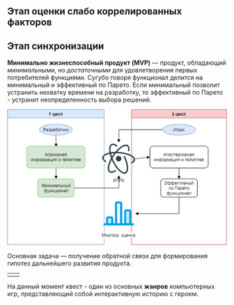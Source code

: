 


## Этап оценки слабо коррелированных факторов



## Этап синхронизации

**Минимально жизнеспособный продукт (MVP)** — продукт, обладающий *минимальными*, но *достаточными* для удовлетворения первых потребителей функциями.
Сугубо говоря функционал делится на минимальный и эффективный по Парето. Если минимальный позволит устранить нехватку времени на разработку, то эффективный по Парето - устранит неопределенность выбора решений.

![ds](mvp.png)

 Основная задача — получение обратной связи для формирования гипотез дальнейшего развития продукта.

|   |   |
|---|---|
|   |   |


На данный момент квест - один из основных **жанров** компьютерных игр, представляющий собой интерактивную историю с героем.